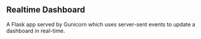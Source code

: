 ## Realtime Dashboard ##

A Flask app served by Gunicorn which uses server-sent events to update a dashboard in real-time.
